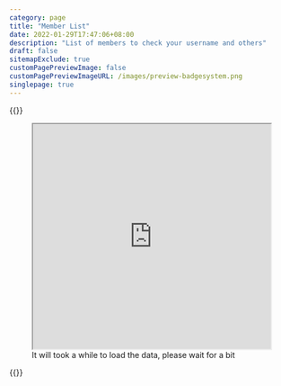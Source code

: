 ```yaml
---
category: page
title: "Member List"
date: 2022-01-29T17:47:06+08:00
description: "List of members to check your username and others"
draft: false
sitemapExclude: true
customPagePreviewImage: false
customPagePreviewImageURL: /images/preview-badgesystem.png
singlepage: true
---
```

{{<html>}}
<figure><iframe id="mainframe" loading="lazy" width="100%" height="400px" style="z-index:0;" src="https://docs.google.com/spreadsheets/d/e/2PACX-1vTj1Cp8-t1ZRB4bvcuFQf-yrOHo3lFnljvG_oASNkQqUj4JISu8Xh32kBx4D2Hxlwb1k_Mm5dHfqTcV/pubhtml?gid=374045316&amp;single=true&amp;widget=true"></iframe><figcaption>It will took a while to load the data, please wait for a bit</figcaption></figure>
{{</html>}}